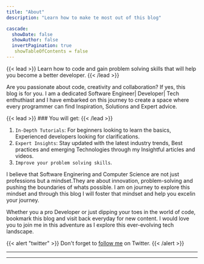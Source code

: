 ```yaml
---
title: "About"
description: "Learn how to make te most out of this blog"

cascade:
  showDate: false
  showAuthor: false
  invertPagination: true
   showTableOfContents = false
---
```


{{< lead >}}
Learn how to code and gain problem solving skills that will help you become a better developer.
{{< /lead >}}

Are you passionate about code, creativity and collaboration? If yes, this blog is for you. I am a dedicated Software Engineer| Developer| Tech enthuthiast and  I have embarked on this journey to create a space where every programmer can find Inspiration, Solutions and Expert advice. 

 {{< lead >}} ### You will get: {{< /lead >}}
  1. `In-Depth Tutorials`: For beginners looking to learn the basics, Experienced developers looking for clarifications.
  2. `Expert Insights`: Stay updated with the latest industry trends, Best practices and emerging Technologies through my Insightful articles and videos.
  3. `Improve your problem solving skills`. 

I believe that Software Enginering and Computer Science are not just professions but a mindset.They are about innovation, problem-solving and pushing the boundaries of whats possible. I am on journey to explore this mindset and through this blog I will foster that mindset and help you excelin your  journey. 


Whether you a pro Developer or just dipping your toes in the world of code, bookmark this blog and visit back everyday for new content. I would love you to join me in this adventure  as I explore this ever-evolving tech landscape.

{{< alert "twitter" >}}
Don't forget to [follow me](https://twitter.com/evans_drv) on Twitter.
{{< /alert >}}

---

---
